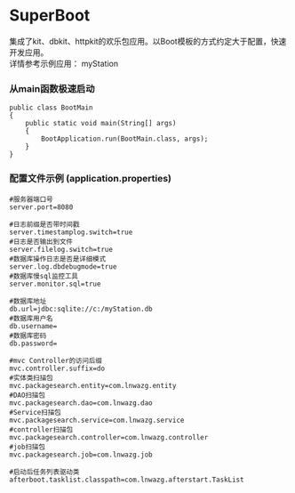 # SuperBoot
集成了kit、dbkit、httpkit的欢乐包应用。以Boot模板的方式约定大于配置，快速开发应用。  
详情参考示例应用： myStation

### 从main函数极速启动  
```  
public class BootMain
{
    public static void main(String[] args)
    {
        BootApplication.run(BootMain.class, args);
    }
}
```  


### 配置文件示例 (application.properties)
```
#服务器端口号
server.port=8080

#日志前缀是否带时间戳
server.timestamplog.switch=true
#日志是否输出到文件
server.filelog.switch=true
#数据库操作日志是否是详细模式
server.log.dbdebugmode=true
#数据库慢sql监控工具
server.monitor.sql=true

#数据库地址
db.url=jdbc:sqlite://c:/myStation.db
#数据库用户名
db.username=
#数据库密码
db.password=

#mvc Controller的访问后缀
mvc.controller.suffix=do
#实体类扫描包
mvc.packagesearch.entity=com.lnwazg.entity
#DAO扫描包
mvc.packagesearch.dao=com.lnwazg.dao
#Service扫描包
mvc.packagesearch.service=com.lnwazg.service
#controller扫描包
mvc.packagesearch.controller=com.lnwazg.controller
#job扫描包
mvc.packagesearch.job=com.lnwazg.job

#启动后任务列表驱动类
afterboot.tasklist.classpath=com.lnwazg.afterstart.TaskList
```

